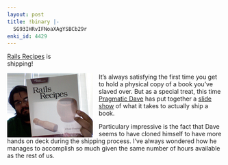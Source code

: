 ```yaml
---
layout: post
title: !binary |-
  SG93IHRvIFNoaXAgYSBCb29r
enki_id: 4429
---
```


<a href="http://pragmaticprogrammer.com/titles/fr_rr/">Rails Recipes</a>
is  
shipping!

<img src="/images/rr_book.jpg" style='float:left;margin-right:1em;'>

<p>
It’s always satisfying the first time you get to hold a physical copy  
of a book you’ve slaved over. But as a special treat, this time <a
href="http://pragprog.com">Pragmatic Dave</a> has put together a <a
href="http://blogs.pragprog.com/cgi-bin/pragdave.cgi/Random/ShippingRecipes.html">slide  
show</a> of what it takes to actually ship a book.

</p>
<p>
Particulary impressive is the fact that Dave seems to have cloned
himself  
to have more hands on deck during the shipping process. I’ve always  
wondered how he manages to accomplish so much given the same number of  
hours available as the rest of us.

</p>
